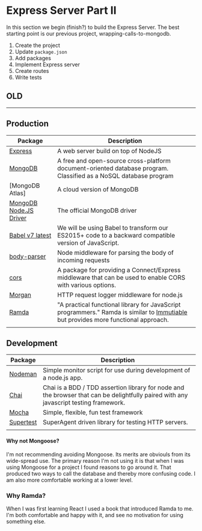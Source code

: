 
# Express Server Part II #

In this section we begin (finish?) to build the Express Server. The best starting point is our previous project, wrapping-calls-to-mongodb. 

01. Create the project
02. Update `package.json`
03. Add packages
04. Implement Express server
05. Create routes
06. Write tests





## OLD

---

Production
----------

|Package | Description |
| --- | --- |
| [Express](https://www.npmjs.com/package/express) | A web server build on top of NodeJS |
| [MongoDB](https://mongodb.com) | A free and open-source cross-platform document-oriented database program. Classified as a NoSQL database program |
| [MongoDB Atlas] | A cloud version of MongoDB |
| [MongoDB Node.JS Driver ](http://mongodb.github.io/node-mongodb-native/) | The official MongoDB driver |
| [Babel v7 latest](https://babeljs.io/docs/en/next/index.html) | We will be using Babel to transform our ES2015+ code to a backward compatible version of JavaScript. |
| [body-parser](https://www.npmjs.com/package/body-parser) | Node middleware for parsing the body of incoming requests |
| [cors](https://www.npmjs.com/package/cors) | A package for providing a Connect/Express middleware that can be used to enable CORS with various options. |
| [Morgan](https://www.npmjs.com/package/morgan) | HTTP request logger middleware for node.js |
| [Ramda](https://ramdajs.com/) | "A practical functional library for JavaScript programmers." Ramda is similar to [Immutiable](https://immutable-js.github.io/immutable-js/docs/#/) but provides more functional approach. |
|||


Development
----

|Package | Description |
| --- | --- |
| [Nodeman](https://www.npmjs.com/package/nodemon) | Simple monitor script for use during development of a node.js app. |
| [Chai](https://www.npmjs.com/package/chai) | Chai is a BDD / TDD assertion library for node and the browser that can be delightfully paired with any javascript testing framework. |
| [Mocha](https://www.npmjs.com/search?q=mocha) | Simple, flexible, fun test framework |
| [Supertest](https://www.npmjs.com/package/supertest) | SuperAgent driven library for testing HTTP servers. |
|||

#### Why not Mongoose?
I'm not recommending avoiding Mongoose. Its merits are obviouls from its wide-spread use. The primary reason I'm not using it is that when I was using Mongoose for a project I found reasons to go around it. That produced two ways to call the database and thereby more confusing code. I am also more comfortable working at a lower level.

### Why Ramda?
When I was first learning React I used a book that introduced Ramda to me. I'm both comfortable and happy with it, and see no motivation for using something else.

<div style="page-break-after: always;"></div>